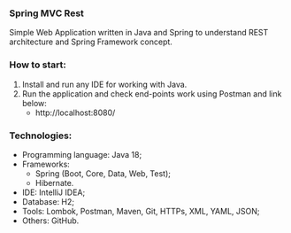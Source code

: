 ### Spring MVC Rest
Simple Web Application written in Java and Spring to understand REST architecture and Spring Framework concept.



### How to start:
1. Install and run any IDE for working with Java.
2. Run the application and check end-points work using Postman and link below:
   - http://localhost:8080/



### Technologies:
- Programming language: Java 18;
- Frameworks:
  - Spring (Boot, Core, Data, Web, Test);
  - Hibernate.
- IDE: IntelliJ IDEA;
- Database: H2;
- Tools: Lombok, Postman, Maven, Git, HTTPs, XML, YAML, JSON;
- Others: GitHub.